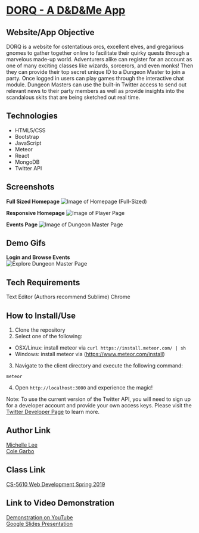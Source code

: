 # [DORQ - A D&D&Me App](https://UPDATELINK.COM/)

## Website/App Objective  
DORQ is a website for ostentatious orcs, excellent elves, and gregarious gnomes to gather together online to facilitate their quirky quests through a marvelous made-up world. Adventurers alike can register for an account as one of many exciting classes like wizards, sorcerors, and even monks! Then they can provide their top secret unique ID to a Dungeon Master to join a party. Once logged in users can play games through the interactive chat module. Dungeon Masters can use the built-in Twitter access to send out relevant news to their party members as well as provide insights into the scandalous skits that are being sketched out real time. 

## Technologies  
+ HTML5/CSS
+ Bootstrap
+ JavaScript
+ Meteor
+ React
+ MongoDB
+ Twitter API

## Screenshots

**Full Sized Homepage** 
![Image of Homepage (Full-Sized)](https://github.com/michelledlee/DORQ/blob/master/public/img/screenshot1.PNG?raw=true)

**Responsive Homepage**
![Image of Player Page](https://github.com/michelledlee/DORQ/blob/master/public/img/screenshot2.PNG?raw=true)

**Events Page**
![Image of Dungeon Master Page](https://github.com/michelledlee/DORQ/blob/master/public/img/screenshot1.PNG?raw=true)

## Demo Gifs
**Login and Browse Events**  
![Explore Dungeon Master Page](https://github.com/michelledlee/DORQ/blob/master/public/img/gifit_1554440112971.gif?raw=true)

## Tech Requirements
Text Editor (Authors recommend Sublime)
Chrome

## How to Install/Use
1. Clone the repository
2. Select one of the following: 
+ OSX/Linux: install meteor via `curl https://install.meteor.com/ | sh` 
+ Windows: install meteor via (https://www.meteor.com/install)
3. Navigate to the client directory and execute the following command:
```
meteor
```
4. Open `http://localhost:3000` and experience the magic!

Note: To use the current version of the Twitter API, you will need to sign up for a developer account and provide your own access keys. Please visit the [Twitter Developer Page](https://developer.twitter.com/content/developer-twitter/en.html) to learn more.

## Author Link
[Michelle Lee](https://michelledlee.github.io/)  
[Cole Garbo](https://coleig.github.io/)

## Class Link
[CS-5610 Web Development Spring 2019](http://johnguerra.co/classes/webDevelopment_spring_2019/)

## Link to Video Demonstration
[Demonstration on YouTube](https://youtu.be/oSA2xboWtIA)  
[Google Slides Presentation](https://docs.google.com/presentation/d/17QbRj9vHVIneqLvPukY7X1FF4-QoZDHJ6G6l4QYWxFU/edit?usp=sharing)

